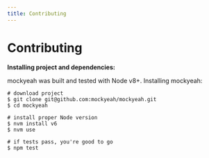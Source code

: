 ```yaml
---
title: Contributing
---
```

# Contributing

**Installing project and dependencies:**

mockyeah was built and tested with Node v8+. Installing mockyeah:

```shell
# download project
$ git clone git@github.com:mockyeah/mockyeah.git
$ cd mockyeah

# install proper Node version
$ nvm install v6
$ nvm use

# if tests pass, you're good to go
$ npm test
```
